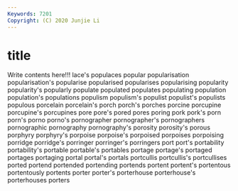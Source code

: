 ```yaml
---
Keywords: 7201
Copyright: (C) 2020 Junjie Li
---
```


# title

Write contents here!!!
lace's 
populaces 
popular 
popularisation 
popularisation's 
popularise 
popularised 
popularises
popularising 
popularity 
popularity's 
popularly 
populate 
populated 
populates 
populating 
population 
population's
populations 
populism 
populism's 
populist 
populist's 
populists 
populous 
porcelain 
porcelain's 
porch
porch's 
porches 
porcine 
porcupine 
porcupine's 
porcupines 
pore 
pore's 
pored 
pores
poring 
pork 
pork's 
porn 
porn's 
porno 
porno's 
pornographer 
pornographer's 
pornographers
pornographic 
pornography 
pornography's 
porosity 
porosity's 
porous 
porphyry 
porphyry's 
porpoise 
porpoise's
porpoised 
porpoises 
porpoising 
porridge 
porridge's 
porringer 
porringer's 
porringers 
port 
port's
portability 
portability's 
portable 
portable's 
portables 
portage 
portage's 
portaged 
portages 
portaging
portal 
portal's 
portals 
portcullis 
portcullis's 
portcullises 
ported 
portend 
portended 
portending
portends 
portent 
portent's 
portentous 
portentously 
portents 
porter 
porter's 
porterhouse 
porterhouse's
porterhouses 
porters 
